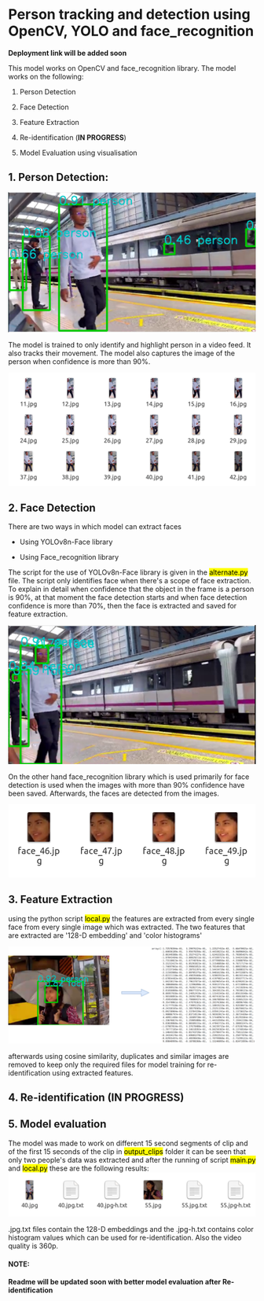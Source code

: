 # Person tracking and detection using OpenCV, YOLO and face_recognition



**Deployment link will be added soon**



This model works on OpenCV and face_recognition library. The model works on the following:

1. Person Detection

2. Face Detection

3. Feature Extraction

4. Re-identification (**IN PROGRESS**)

5. Model Evaluation using visualisation



## 1. Person Detection:

<img src="readme_images/person_detection1.png" title="" alt="" width="510">

The model is trained to only identify and highlight person in a video feed. It also tracks their movement. The model also captures the image of the person when confidence is more than 90%.



<img src="readme_images/person_detection2.png" title="" alt="" width="571">



## 2. Face Detection

There are two ways in which model can extract faces

- Using YOLOv8n-Face library

- Using Face_recognition library

The script for the use of YOLOv8n-Face library is given in the <mark>alternate.py</mark> file. The script only identifies face when there's a scope of face extraction. To explain in detail when confidence that the object in the frame is a person is 90%, at that moment the face detection starts and when face detection confidence is more than 70%, then the face is extracted and saved for feature extraction.

<img title="" src="/readme_images/person_detection3.png" alt="" width="522">



On the other hand face_recognition library which is used primarily for face detection is used when the images with more than 90% confidence have been saved. Afterwards, the faces are detected from the images.

<img src="readme_images/face_detection2.png" title="" alt="" width="528">



## 3. Feature Extraction

using the python script <mark>local.py</mark> the features are extracted from every single face from every single image which was extracted. The two features that are extracted are '128-D embedding' and 'color histograms'



![](readme_images/feature_extraction1.png)

afterwards using cosine similarity, duplicates and similar images are removed to keep only the required files for model training for re-identification using extracted features.



## 4. Re-identification (IN PROGRESS)

## 5. Model evaluation

The model was made to work on different 15 second segments of clip and of the first 15 seconds of the clip in <mark>output_clips</mark> folder it can be seen that only two people's data was extracted and after the running of script <mark>main.py</mark> and <mark>local.py</mark> these are the following results:![](readme_images/modl_eval1.png)

.jpg.txt files contain the 128-D embeddings and the .jpg-h.txt contains color histogram values which can be used for re-identification. Also the video quality is 360p.



#### NOTE:

**Readme will be updated soon with better model evaluation after Re-identification**
